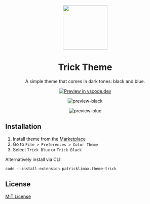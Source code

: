 <div align="center">

<img src="https://d927lrk69u.ufs.sh/f/ijXPEGRqA7g1aHRVrEvWMZVS168Ez2gOqN49lmFCiTXGIrhU" width="140" />

# Trick Theme

A simple theme that comes in dark tones: black and blue.

[![Preview in vscode.dev](https://img.shields.io/badge/preview%20in-vscode.dev-blue)](https://vscode.dev/theme/miguelsolorio.min-theme)

![preview-black](https://d927lrk69u.ufs.sh/f/ijXPEGRqA7g1beL2HzD0xq6gvCy7jzBWMF8wELDRXeTlkOIN)

![preview-blue](https://d927lrk69u.ufs.sh/f/ijXPEGRqA7g1wVvbaIiTfS6UJochzgQAbEauYP2wZnqrHtm5)

</div>

## Installation

1. Install theme from the [Marketplace](https://marketplace.visualstudio.com/items?itemName=patricklimax.theme-trick)
2. Go to `File > Preferences > Color Theme`
3. Select `Trick Blue` or `Trick Black`

Alternatively install via CLI:

```
code --install-extension patricklimax.theme-trick
```

## License

[MIT License](LICENSE)
